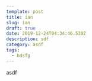 ```yaml
---
template: post
title: ian
slug: ian
draft: true
date: 2019-12-24T04:34:46.530Z
description: sdf
category: asdf
tags:
  - hdsfg
---
```

asdf
